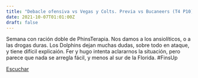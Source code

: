 ```yaml
---
title: "Debacle ofensiva vs Vegas y Colts. Previa vs Bucaneers (T4 P10)"
date: 2021-10-07T01:01:00Z
draft: false
---
```


Semana con ración doble de PhinsTerapia.
Nos damos a los ansiolíticos, o a las drogas duras.
Los Dolphins dejan muchas dudas, sobre todo en ataque, y tiene difícil explicaión.
Fer y hugo intenta aclararnos la situación, pero parece que nada se arregla fácil, y menos al sur de la Florida. #FinsUp 

[Escuchar](https://www.ivoox.com/debacle-ofensiva-vs-vegas-colts-previa-vs-audios-mp3_rf_76491020_1.html)
